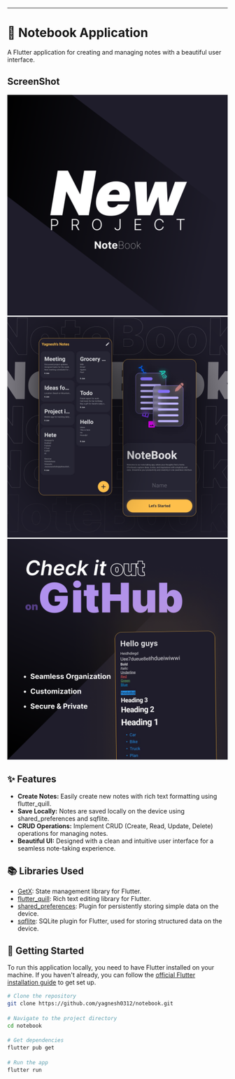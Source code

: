 
---

# 📒 Notebook Application

A Flutter application for creating and managing notes with a beautiful user interface.

## ScreenShot
![screenshot 1](image/1.png)
![screenshot 1](image/2.png)
![screenshot 1](image/3.png)

## ✨ Features

- **Create Notes:** Easily create new notes with rich text formatting using flutter_quill.
- **Save Locally:** Notes are saved locally on the device using shared_preferences and sqflite.
- **CRUD Operations:** Implement CRUD (Create, Read, Update, Delete) operations for managing notes.
- **Beautiful UI:** Designed with a clean and intuitive user interface for a seamless note-taking experience.

## 📚 Libraries Used

- [GetX](https://pub.dev/packages/get): State management library for Flutter.
- [flutter_quill](https://pub.dev/packages/flutter_quill): Rich text editing library for Flutter.
- [shared_preferences](https://pub.dev/packages/shared_preferences): Plugin for persistently storing simple data on the device.
- [sqflite](https://pub.dev/packages/sqflite): SQLite plugin for Flutter, used for storing structured data on the device.

## 🚀 Getting Started

To run this application locally, you need to have Flutter installed on your machine. If you haven't already, you can follow the [official Flutter installation guide](https://flutter.dev/docs/get-started/install) to get set up.

```bash
# Clone the repository
git clone https://github.com/yagnesh0312/notebook.git

# Navigate to the project directory
cd notebook

# Get dependencies
flutter pub get

# Run the app
flutter run
```
